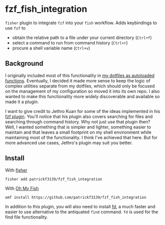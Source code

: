 # fzf_fish_integration
`fisher` plugin to integrate `fzf` into your `fish` workflow. Adds keybindings to use `fzf` to
- obtain the relative path to a file under your current directory (`Ctrl+f`)
- select a command to run from command history (`Ctrl+r`)
- procure a shell variable name (`Ctrl+v`)

## Background
I originally included most of this functionality in [my dotfiles as autoloaded functions](https://github.com/patrickf3139/dotfiles/pull/11). Eventually, I decided it made more sense to keep the logic of complex utilities separate from my dotfiles, which should only be focused on the management of my configuration so moved it into its own repo. I also wanted to make this functionality more widely discoverable and available so made it a plugin.

I want to give credit to Jethro Kuan for some of the ideas implemented in his [fzf plugin](https://github.com/jethrokuan/fzf). You'll notice that his plugin also covers searching for files and searching through command history. Why not just use that plugin then? Well, I wanted something that is simpler and lighter, something easier to maintain and that leaves a small footprint on my shell environment while maintaining most of the functionality. I think I've achieved that here. But for more advanced use cases, Jethro's plugin may suit you better.

## Install
With [fisher](https://github.com/jorgebucaran/fisher)
```
fisher add patrickf3139/fzf_fish_integration
```
With [Oh My Fish](https://github.com/oh-my-fish/oh-my-fish)
```fish
omf install https://github.com/patrickf3139/fzf_fish_integration
```

In addition to this plugin, you will also need to install [fd](https://github.com/sharkdp/fd), a much faster and easier to use alternative to the antiquated `find` command. `fd` is used for the find file functionality.
